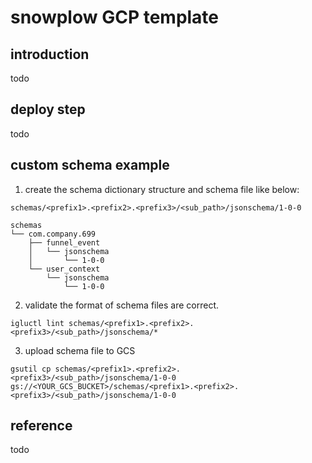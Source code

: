 # snowplow GCP template

## introduction
todo

## deploy step
todo

## custom schema example
1. create the schema dictionary structure and schema file like below:
```
schemas/<prefix1>.<prefix2>.<prefix3>/<sub_path>/jsonschema/1-0-0

schemas
└── com.company.699
    ├── funnel_event
    │   └── jsonschema
    │       └── 1-0-0
    └── user_context
        └── jsonschema
            └── 1-0-0

```

2. validate the format of schema files are correct.
```
igluctl lint schemas/<prefix1>.<prefix2>.<prefix3>/<sub_path>/jsonschema/*
```
3. upload schema file to GCS
```
gsutil cp schemas/<prefix1>.<prefix2>.<prefix3>/<sub_path>/jsonschema/1-0-0 gs://<YOUR_GCS_BUCKET>/schemas/<prefix1>.<prefix2>.<prefix3>/<sub_path>/jsonschema/1-0-0
```

## reference
todo